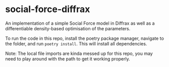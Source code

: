 # social-force-diffrax
An implementation of a simple Social Force model in Diffrax as well as a differentiable density-based optimisation of the parameters.

To run the code in this repo, install the poetry package manager, navigate to the folder, and run `poetry install`. This will install all dependencies.

Note: The local file imports are kinda messed up for this repo, you may need to play around with the path to get it working properly.
